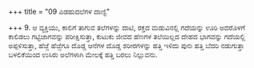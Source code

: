 +++
title = "09 ಎಡಹುದಲೆಗಳ ದಾಣ್ಟಿ"

+++
9. ಆ ವ್ಯಕ್ತಿಯು, ಕಾಲಿಗೆ ತಾಗುವ ತಲೆಗಳನ್ನು ದಾಟಿ, ರಕ್ತದ ಮಡುವಿನಲ್ಲಿ ಗದೆಯನ್ನು ಊರಿ ಅದರೊಳಗೆ ಕಾಲಿಡಲು ಗಟ್ಟಿಜಾಗವನ್ನು ಪರೀಕ್ಷಿಸುತ್ತಾ, ಕುಟುಕು ಜೀವದ ಹೆಣಗಳ ತಲೆಯಿಲ್ಲದ ದೇಹದ ಭಾಗವನ್ನು ಗದೆಯಲ್ಲಿ ಅಪ್ಪಳಿಸುತ್ತಾ, ಹೆಜ್ಜೆ ಹೆಜ್ಜೆಗೂ ದೊಡ್ಡ ಆನೆಗಳ ದೊಡ್ಡ ಶರೀರಗಳನ್ನು ಹತ್ತಿ ಇಳಿದು ಪುನಃ ಹತ್ತಿ ಬೆದರಿ ನಡುಗುತ್ತಾ ಬಳಲಿಕೆಯಿಂದ ಉಸಿರು ಅಲೆಗಳಾಗಿ ಮೇಲಕ್ಕೆ ಹತ್ತಿ ಬರಲು ನಿಲ್ಲುವನು.